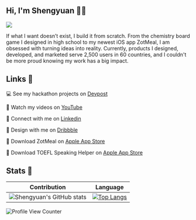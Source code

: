 ## Hi, I'm Shengyuan 👋🏻

<img src="https://i.imgur.com/wM5s3r0.png" />

If what I want doesn’t exist, I build it from scratch. From the chemistry board game I designed in high school to my newest iOS app ZotMeal, I am obsessed with turning ideas into reality. Currently, products I designed, developed, and marketed serve 2,500 users in 60 countries, and I couldn't be more proud knowing my work has a big impact.

## Links 🔗
💻 See my hackathon projects on [Devpost](https://devpost.com/shengyuan-lu)

🎥 Watch my videos on [YouTube](https://www.youtube.com/ShengyuanLu)

💼 Connect with me on [Linkedin](http://www.linkedin.com/in/shengyuan-lu)

🎨 Design with me on [Dribbble](https://dribbble.com/shengyuan-lu)

📱 Download ZotMeal on [Apple App Store](https://apps.apple.com/us/app/zotmeal/id1551606266)

📱 Download TOEFL Speaking Helper on [Apple App Store](https://apps.apple.com/us/app/toefl-speaking-helper/id1547083580)

## Stats 💯

Contribution | Language
--- | --- 
![Shengyuan's GitHub stats](https://github-readme-stats.vercel.app/api?username=shengyuan-lu) | [![Top Langs](https://github-readme-stats.vercel.app/api/top-langs/?username=shengyuan-lu&layout=compact)](https://github.com/anuraghazra/github-readme-stats)



![Profile View Counter](https://komarev.com/ghpvc/?username=shengyuan-lu&style=flat)
